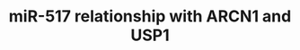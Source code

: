 ---
annotations:
- id: PW:0000004
  parent: regulatory pathway
  type: Pathway Ontology
  value: regulatory pathway
authors:
- Khanspers
- Ryanmiller
- Mkutmon
citedin:
- link: PMC7982796
description: Schematic summarizing predicted miR-517a relationships with ARCN1 and
  USP1.  A genomewide miRNA mimic toxicity screen indicates common and selective vulnerabilities
  of epithelial ovarian cancer cells. miR-517a targets a common vulnerability, primarily
  via its target ARCN1.  Proteins on this pathway have targeted assays available via
  the [https://assays.cancer.gov/available_assays?wp_id=WP3596 CPTAC Assay Portal].
last-edited: 2019-08-15
organisms:
- Homo sapiens
redirect_from:
- /index.php/Pathway:WP3596
- /instance/WP3596
- /instance/WP3596_rr105860
revision: r105860
schema-jsonld:
- '@context': https://schema.org/
  '@id': https://wikipathways.github.io/pathways/WP3596.html
  '@type': Dataset
  creator:
    '@type': Organization
    name: WikiPathways
  description: Schematic summarizing predicted miR-517a relationships with ARCN1 and
    USP1.  A genomewide miRNA mimic toxicity screen indicates common and selective
    vulnerabilities of epithelial ovarian cancer cells. miR-517a targets a common
    vulnerability, primarily via its target ARCN1.  Proteins on this pathway have
    targeted assays available via the [https://assays.cancer.gov/available_assays?wp_id=WP3596
    CPTAC Assay Portal].
  keywords:
  - ARCN1
  - ID1
  - ID2
  - USP1
  - p21
  license: CC0
  name: miR-517 relationship with ARCN1 and USP1
seo: CreativeWork
title: miR-517 relationship with ARCN1 and USP1
wpid: WP3596
---